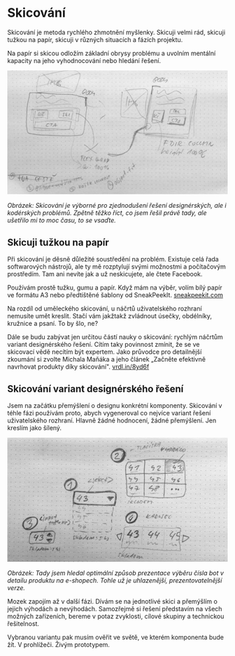 # Skicování

Skicování je metoda rychlého zhmotnění myšlenky. Skicuji velmi rád, skicuji tužkou na papír, skicuji v různých situacích a fázích projektu. 

Na papír si skicou odložím základní obrysy problému a uvolním mentální kapacity na jeho vyhodnocování nebo hledání řešení.

![](dist/images/original/skicovani-1.png)

*Obrázek: Skicování je výborné pro zjednodušení řešení designérských, ale i kodérských problémů. Zpětně těžko říct, co jsem řešil právě tady, ale ušetřilo mi to moc času, to se vsaďte.*

## Skicuji tužkou na papír

Při skicování je děsně důležité soustředění na problém. Existuje celá řada softwarových nástrojů, ale ty mě rozptylují svými možnostmi a počítačovým prostředím. Tam ani nevíte jak a už neskicujete, ale čtete Facebook. 

Používám prostě tužku, gumu a papír. Když mám na výběr, volím bílý papír ve formátu A3 nebo předtištěné šablony od SneakPeekIt. [sneakpeekit.com](http://sneakpeekit.com/)

Na rozdíl od uměleckého skicování, u náčrtů uživatelského rozhraní nemusíte umět kreslit. Stačí vám jakžtakž zvládnout úsečky, obdélníky, kružnice a psaní. To by šlo, ne?

Dále se budu zabývat jen určitou částí nauky o skicování: rychlým náčrtům variant designérského řešení. Cítím taky povinnost zmínit, že se ve skicovací vědě necítím být expertem. Jako průvodce pro detailnější zkoumání si zvolte Michala Maňáka a jeho článek „Začněte efektivně navrhovat produkty díky skicování". [vrdl.in/8yd6f](http://www.manakmichal.cz/blog/user-experience/zacnete-efektivne-navrhovat-produkty-diky-skicovani/)

## Skicování variant designérského řešení

Jsem na začátku přemýšlení o designu konkrétní komponenty. Skicování v téhle fázi používám proto, abych vygeneroval co nejvíce variant řešení uživatelského rozhraní. Hlavně žádné hodnocení, žádné přemýšlení. Jen kreslím jako šílený.

![](dist/images/original/skicovani-2.png)

*Obrázek: Tady jsem hledal optimální způsob prezentace výběru čísla bot v detailu produktu na e-shopech. Tohle už je uhlazenější, prezentovatelnější verze.*

Mozek zapojím až v další fázi. Dívám se na jednotlivé skici a přemýšlím o jejich výhodách a nevýhodách. Samozřejmě si řešení představím na všech možných zařízeních, bereme v potaz zvyklosti, cílové skupiny a technickou řešitelnost. 

Vybranou variantu pak musím ověřit ve světě, ve kterém komponenta bude žít. V prohlížeči. Živým prototypem.
